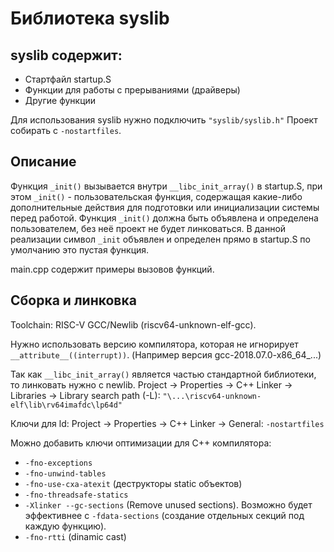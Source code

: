 # Библиотека syslib

## syslib содержит:
* Стартфайл startup.S
* Функции для работы с прерываниями (драйверы)
* Другие функции

Для использования syslib нужно подключить `"syslib/syslib.h"`
Проект собирать с `-nostartfiles`.

## Описание

Функция `_init()` вызывается внутри `__libc_init_array()` в startup.S, при этом `_init()` - пользовательская функция, содержащая какие-либо дополнительные действия для подготовки или инициализации системы перед работой. Функция `_init()` должна быть объявлена и определена пользователем, без неё проект не будет линковаться. В данной реализации символ `_init` объявлен и определен прямо в startup.S по умолчанию это пустая функция.

main.cpp содержит примеры вызовов функций.


## Сборка и линковка

Toolchain: RISC-V GCC/Newlib (riscv64-unknown-elf-gcc).

Нужно использовать версию компилятора, которая не игнорирует `__attribute__((interrupt))`. (Например версия gcc-2018.07.0-x86_64_...)

Так как `__libc_init_array()` является частью стандартной библиотеки, то линковать нужно с newlib. Project -> Properties -> C++ Linker -> Libraries -> Library search path (-L):
			`"\...\riscv64-unknown-elf\lib\rv64imafdc\lp64d"`

Ключи для ld: Project -> Properties -> C++ Linker -> General:
			`-nostartfiles`

Можно добавить ключи оптимизации для C++ компилятора:
* `-fno-exceptions`
* `-fno-unwind-tables`
* `-fno-use-cxa-atexit` (деструкторы static объектов)
* `-fno-threadsafe-statics`
* `-Xlinker --gc-sections` (Remove unused sections). Возможно будет эффективнее с `-fdata-sections` (создание отдельных секций под каждую функцию).
* `-fno-rtti` (dinamic cast)

